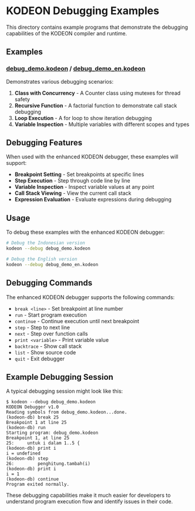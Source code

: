 # KODEON Debugging Examples

This directory contains example programs that demonstrate the debugging capabilities of the KODEON compiler and runtime.

## Examples

### [debug_demo.kodeon](debug_demo.kodeon) / [debug_demo_en.kodeon](debug_demo_en.kodeon)

Demonstrates various debugging scenarios:

1. **Class with Concurrency** - A Counter class using mutexes for thread safety
2. **Recursive Function** - A factorial function to demonstrate call stack debugging
3. **Loop Execution** - A for loop to show iteration debugging
4. **Variable Inspection** - Multiple variables with different scopes and types

## Debugging Features

When used with the enhanced KODEON debugger, these examples will support:

-   **Breakpoint Setting** - Set breakpoints at specific lines
-   **Step Execution** - Step through code line by line
-   **Variable Inspection** - Inspect variable values at any point
-   **Call Stack Viewing** - View the current call stack
-   **Expression Evaluation** - Evaluate expressions during debugging

## Usage

To debug these examples with the enhanced KODEON debugger:

```bash
# Debug the Indonesian version
kodeon --debug debug_demo.kodeon

# Debug the English version
kodeon --debug debug_demo_en.kodeon
```

## Debugging Commands

The enhanced KODEON debugger supports the following commands:

-   `break <line>` - Set breakpoint at line number
-   `run` - Start program execution
-   `continue` - Continue execution until next breakpoint
-   `step` - Step to next line
-   `next` - Step over function calls
-   `print <variable>` - Print variable value
-   `backtrace` - Show call stack
-   `list` - Show source code
-   `quit` - Exit debugger

## Example Debugging Session

A typical debugging session might look like this:

```
$ kodeon --debug debug_demo.kodeon
KODEON Debugger v1.0
Reading symbols from debug_demo.kodeon...done.
(kodeon-db) break 25
Breakpoint 1 at line 25
(kodeon-db) run
Starting program: debug_demo.kodeon
Breakpoint 1, at line 25
25:     untuk i dalam 1..5 {
(kodeon-db) print i
i = undefined
(kodeon-db) step
26:         penghitung.tambah(i)
(kodeon-db) print i
i = 1
(kodeon-db) continue
Program exited normally.
```

These debugging capabilities make it much easier for developers to understand program execution flow and identify issues in their code.
